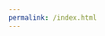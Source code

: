 ```yaml
---
permalink: /index.html
---
```


<!--
Tout droit réservé © Over2Craft 2020-2021
Mail : contact@over2craft.com
-->
<!doctype html>
<html lang="fr">
<head>
  <meta charset="utf-8">
  <title>Over2Craft</title>
  <base href="/website/">
  <meta name="viewport" content="width=device-width, initial-scale=1">
  <link rel="icon" type="image/x-icon" href="favicon.ico">
  <link rel="stylesheet" href="https://use.fontawesome.com/releases/v5.8.2/css/all.css">
  <script src="https://cdn.jsdelivr.net/particles.js/2.0.0/particles.min.js"></script>
  <link rel="stylesheet" href="https://cdnjs.cloudflare.com/ajax/libs/animate.css/4.1.1/animate.min.css"/>
<link rel="stylesheet" href="styles.1aa1af101cfd12b9bae1.css"></head>
<body>
  <app-root></app-root>
<script src="runtime.acf0dec4155e77772545.js" defer></script><script src="polyfills.35a5ca1855eb057f016a.js" defer></script><script src="main.c36afd43e85e19e9edcd.js" defer></script></body>
</html>

